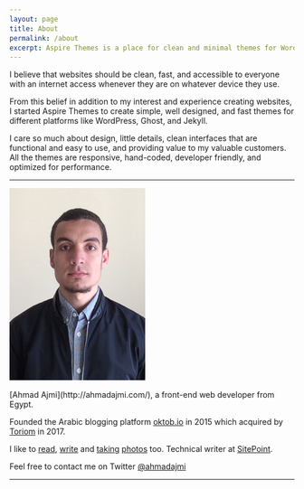 ```yaml
---
layout: page
title: About
permalink: /about
excerpt: Aspire Themes is a place for clean and minimal themes for WordPress and Ghost platforms. I care so much about design, little details, and clean interfaces that are functional and easy to use.
---
```


I believe that websites should be clean, fast, and accessible to everyone with an internet access whenever they are on whatever device they use.

From this belief in addition to my interest and experience creating websites, I started Aspire Themes to create simple, well designed, and fast themes for different platforms like WordPress, Ghost, and Jekyll.

I care so much about design, little details, clean interfaces that are functional and easy to use, and providing value to my valuable customers. All the themes are responsive, hand-coded, developer friendly, and optimized for performance.

---

<div class='o-grid' markdown='1'>
  <div class='o-grid__col o-grid__col--1-4'>
    <p><img src='/images/assets/ahmadajmi.jpg' class='no-frame' alt='Ahmad Ajmi Photo'></p>
  </div>
  <div class='o-grid__col o-grid__col--3-4' markdown='1'>
[Ahmad Ajmi](http://ahmadajmi.com/), a front-end web developer from Egypt.

Founded the Arabic blogging platform [oktob.io](https://oktob.io/) in 2015 which acquired by [Toriom](http://toriom.com/) in 2017.

I like to [read](https://www.goodreads.com/user/show/5387651-ahmad-ajmi), [write](https://oktob.io/ahmadajmi) and [taking](https://instagram.com/ahmadajme) [photos](https://www.flickr.com/photos/127527579@N04/) too. Technical writer at [SitePoint](http://www.sitepoint.com/author/aajmi/).

Feel free to contact me on Twitter [@ahmadajmi](https://twitter.com/ahmadajmi)
  </div>
</div>

---